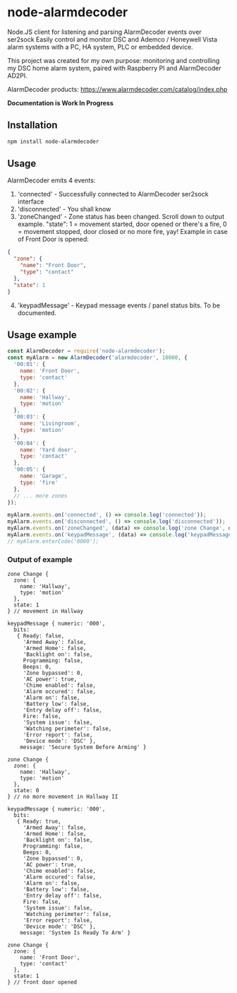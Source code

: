 # node-alarmdecoder
Node.JS client for listening and parsing AlarmDecoder events over ser2sock
Easily control and monitor DSC and Ademco / Honeywell Vista alarm systems with a PC, HA system, PLC or embedded device.

This project was created for my own purpose: monitoring and controlling my DSC home alarm system, paired with Raspberry PI and AlarmDecoder AD2PI.

AlarmDecoder products:
https://www.alarmdecoder.com/catalog/index.php

**Documentation is Work In Progress**

Installation
------------
```bash
npm install node-alarmdecoder
```

Usage
-----
AlarmDecoder emits 4 events:
1. 'connected' - Successfully connected to AlarmDecoder ser2sock interface
2. 'disconnected' - You shall know
3. 'zoneChanged' - Zone status has been changed. Scroll down to output example. 
"state": 1 = movement started, door opened or there's a fire, 0 = movement stopped, door closed or no more fire, yay!
Example in case of Front Door is opened:
```json
{
  "zone": {
    "name": "Front Door",
    "type": "contact"
  },
  "state": 1
}
```
4. 'keypadMessage' - Keypad message events / panel status bits. To be documented.


## Usage example
```javascript
const AlarmDecoder = require('node-alarmdecoder');
const myAlarm = new AlarmDecoder('alarmdecoder', 10000, {
  '00:01': {
    name: 'Front Door',
    type: 'contact'
  },
  '00:02': {
    name: 'Hallway',
    type: 'motion'
  },
  '00:03': {
    name: 'Livingroom',
    type: 'motion'
  },
  '00:04': {
    name: 'Yard door',
    type: 'contact'
  },
  '00:05': {
    name: 'Garage',
    type: 'fire'
  },
  // ... more zones
});

myAlarm.events.on('connected', () => console.log('connected'));
myAlarm.events.on('disconnected', () => console.log('disconnected'));
myAlarm.events.on('zoneChanged', (data) => console.log('zone Change', data));
myAlarm.events.on('keypadMessage', (data) => console.log('keypadMessage', data));
// myAlarm.enterCode('0000');
```
### Output of example
```
zone Change {
  zone: {
    name: 'Hallway',
    type: 'motion'
  },
  state: 1
} // movement in Hallway

keypadMessage { numeric: '000',
  bits:
   { Ready: false,
     'Armed Away': false,
     'Armed Home': false,
     'Backlight on': false,
     Programming: false,
     Beeps: 0,
     'Zone bypassed': 0,
     'AC power': true,
     'Chime enabled': false,
     'Alarm occured': false,
     'Alarm on': false,
     'Battery low': false,
     'Entry delay off': false,
     Fire: false,
     'System issue': false,
     'Watching perimeter': false,
     'Error report': false,
     'Device mode': 'DSC' },
    message: 'Secure System Before Arming' }

zone Change {
  zone: {
    name: 'Hallway',
    type: 'motion'
  },
  state: 0
} // no more movement in Hallway II

keypadMessage { numeric: '000',
  bits:
   { Ready: true,
     'Armed Away': false,
     'Armed Home': false,
     'Backlight on': false,
     Programming: false,
     Beeps: 0,
     'Zone bypassed': 0,
     'AC power': true,
     'Chime enabled': false,
     'Alarm occured': false,
     'Alarm on': false,
     'Battery low': false,
     'Entry delay off': false,
     Fire: false,
     'System issue': false,
     'Watching perimeter': false,
     'Error report': false,
     'Device mode': 'DSC' },
    message: 'System Is Ready To Arm' }

zone Change {
  zone: {
    name: 'Front Door',
    type: 'contact'
  },
  state: 1
} // front door opened
```
